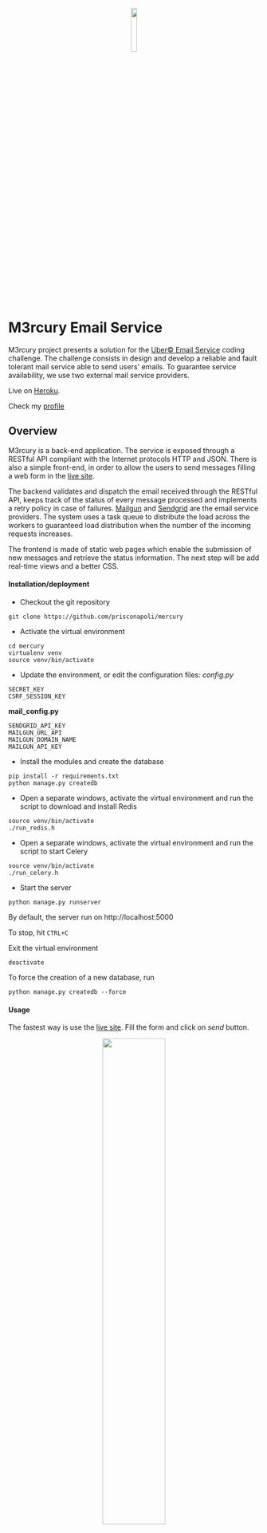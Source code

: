 <p align="center">
  <img src="https://github.com/prisconapoli/mercury/blob/master/app/static/images/logo.png" width="15%"/>
</p>

# M3rcury Email Service

M3rcury project presents a solution for the [Uber© Email Service](https://github.com/uber/coding-challenge-tools/blob/master/coding_challenge.md) coding challenge. The challenge consists in design and develop a reliable and fault tolerant mail service able to
send users' emails. To guarantee service availability, we use two external mail service providers.


Live on [Heroku](https://m3rcury.herokuapp.com).

Check my [profile](http://ie.linkedin.com/in/prisconapoli)

## Overview

M3rcury is a back-end application. The service is exposed through a RESTful API compliant with the Internet protocols HTTP and JSON.
There is also a simple front-end, in order to allow the users to send messages filling a web form in the [live site](https://m3rcury.herokuapp.com).

The backend validates and dispatch the email received through the RESTful API, keeps track of the status of every message processed and implements a retry policy in case of failures. [Mailgun](https://sendgrid.com) and [Sendgrid](https://sendgrid.com) are the email service providers.
The system uses a task queue to distribute the load across the workers to guaranteed load distribution when the number of the incoming requests increases.

The frontend is made of static web pages which enable the submission of  new messages and retrieve the status information.
The next step will be add real-time views and a better CSS.

#### Installation/deployment
- Checkout the git repository
```
git clone https://github.com/prisconapoli/mercury
```
- Activate the virtual environment
```
cd mercury
virtualenv venv
source venv/bin/activate
```
- Update the environment, or edit the configuration files:
*config.py*
```
SECRET_KEY
CSRF_SESSION_KEY
```
**mail_config.py**
```
SENDGRID_API_KEY
MAILGUN_URL_API
MAILGUN_DOMAIN_NAME
MAILGUN_API_KEY
```

- Install the modules and create the database
```
pip install -r requirements.txt
python manage.py createdb
```
- Open a separate windows, activate the virtual environment and run the script to download and install Redis
```
source venv/bin/activate
./run_redis.h
```


- Open a separate windows, activate the virtual environment and run the script to start Celery
```
source venv/bin/activate
./run_celery.h
```

- Start the server
```
python manage.py runserver
```

By default, the server run on http://localhost:5000


To stop, hit ```CTRL+C```

Exit the virtual environment
```
deactivate
```

To force the creation of a new database, run
```
python manage.py createdb --force
```

#### Usage
The fastest way is use the [live site](https://m3rcury.herokuapp.com). Fill the form and click on *send* button.

<p align="center">
  <img src="https://github.com/prisconapoli/mercury/blob/master/images/homepage.jpg" width="50%"/>
</p>

If the mail is accepted, the user will be redirect through a new page that contains the links to track your request and the processing status:

<p align="center">
  <img src="https://github.com/prisconapoli/mercury/blob/master/images/accepted.jpg" width="50%"/>
</p>

M3rcury can accept request throught the RESTful API. The examples below use **httpie** as HTTP client( note: the output of the responses have been  truncated, only the relevant content for the discsussion is present):

```
user$  http --json POST https://m3rcury.herokuapp.com/api/v1.0/mails/ sender=mercury@olimpus.com recipient=prisco.napoli@gmail.c
om subject="You made my day\!" content="Hi Prisco,\r\nm3rcury saved my life\!\r\nI use deliver ..."

```
Server response
```
HTTP/1.1 202 ACCEPTED
Location: https://m3rcury.herokuapp.com/api/v1.0/mails/36
MailId: 36
{}

```
In the HTTP header, **Location** contains the url to get the details of the original request
```
user$ http --json GET https://m3rcury.herokuapp.com/api/v1.0/mails/36

```

Server response
```
HTTP/1.1 200 OK
{
    "content": "Hi Prisco,\\r\\nm3rcury saved my life\\!\\r\\nI use deliver ...", 
    "events": "https://m3rcury.herokuapp.com/api/v1.0/mails/36/events/", 
    "recipient": "prisco.napoli@gmail.com", 
    "sender": "mercury@olimpus.com", 
    "subject": "You made my day\\!", 
    "url": "https://m3rcury.herokuapp.com/api/v1.0/mails/36"
}
```

The response contains an url to check the processing status of the request.

```
http --json GET https://m3rcury.herokuapp.com/api/v1.0/mails/36/events/
```
Server response
```
HTTP/1.1 200 OK
{
    "events": [
        "https://m3rcury.herokuapp.com/api/v1.0/mails/36/events/198", 
        "https://m3rcury.herokuapp.com/api/v1.0/mails/36/events/199", 
        "https://m3rcury.herokuapp.com/api/v1.0/mails/36/events/200", 
        "https://m3rcury.herokuapp.com/api/v1.0/mails/36/events/201", 
        "https://m3rcury.herokuapp.com/api/v1.0/mails/36/events/202"
    ], 
    ...
}
```

Checking the last event (id=202), we see the email has been delivered with success (status_code = 202) by *Sendgrid* on *06 Nov 2016 11:39:41 GMT* (created_at=1478432381838607104)

```
user$ http --json GET https://m3rcury.herokuapp.com/api/v1.0/mails/36/events/202
```

Server response
```
HTTP/1.1 200 OK
{
    "blob": "{\"status_code\": 202}", 
    "created_at": 1478432381838607104, 
    "created_by": "Sendgrid:ae2a2271-beb0-4b52-9c8c-4d007a2cd4c4", 
    "event": "DONE", 
    "mail_id": 36
}
```

#### Testing
Make sure that http server is running (```python manage.py runserver```), then open a separate window and run *test_api.py*
```python test_api.py```

#### Coverage test
The application uses the module *coverage* to run coverage test and generate a report

```
coverage run test_api.py
coverage report -m --omit='venv/*,*config.py,test_api.py,*view.py,*views.py'
```

#### Profiling
Run manage.py with the option *profile* to find bottlenecks in the application

``` python manage.py profile ```

#### Shell
Lunch  ```manage.py``` with the option *shell* to have access to a Python shell. Is useful to set up the database, cronjobs, and other command-line tasks that belong outside the web application itself.

```
python manage.py shell
```

#### Improvements
If I had more time, I wish to do the following improvements:

- **email**: add support for cc,bcc, html content, small attachment (e.g. up to 5 MB), jumbo mail (e.g. with dropbox or google drive integration)
- **real-time views**: track the mail status in real-time, monitor the average load of the system, arrival rate, average processing time, spending time in the queue
- **event-driven system**: replace SQLAlchemy and the task queue with a complete publish subscribe solution, e.g. kafka
- **dynamic dispatching**: introduce different classes of requests (e.g.  text only message, with html, small or large attachment,  multiple recipients) and have different pool of workers dedicated to each class
- **retry policy**: define a strategy to allow the user to reprocess a messages accepted by the system but not delivered due a failure of all the mail providers, e.g. bad recipient address

#### Things left out
Due lack of time I didn't create dynamic web pages to track the progress of every request in real time. The idea is collect all the events related to a mail, and show them along with time information and delivery status. It can be done in AJAX and the flask extension Flask-SocketIO.

Moreover, I was unable to add a command in *manage.py* to execute the test, e.g.
```
python manage.py test 
python manage.py test coverage
```
This is a limitation of Flask-Scripts which can't run the test with multithread mode enabled.

#### Service limitation
**Mailgun** requires a list of *Authorized Recipients*. All the emails to *Unknown address* will be discarded.
**Celery + Redis**: the task queue is disabled on Heroku. It was necessary update to a billable plan. User can test it in the development environment running the scripts in two separate windows:
```
    ./run_redis.sh
    ./run_celery.sh
```


##Architecture
I have designed M3rcury with the following goals:
- availability: the service should be accessible across Internet, e.g. RESTful API, HTTP + JSON
- scalability:  should be easy take advantage of additional computational/storage resources, or have many teams of developers that works on different parts of the application
- reliability: define a retry policy in case of failures, handle graceful degradation
- operational friendly: should be easy deploy and monitoring the status of the application
- security: allows connections over https, don't expose private keys

As first step I defined a model for to describe the process of **send an email**:

![alt text][mail_sending_model]

[mail_sending_model]: https://github.com/prisconapoli/mercury/blob/master/images/mail_model.jpg

With this model, I moved towards a scratch description of the components required for each steps:
- validation can be done by the RESTFul API
- a dispatcher can select the mail provider and retry in case of failures
- a task queue can be used to distribute the load, but we need guarantee the built-in persistency
- will be nice have many workers for different mail service providers, hopefully with many accounts

An important goal was design an *observable* system. Basically, it should be possible keep track of every decision taken inside the application, and answer questions like:
- when this email entered the system? How much time taken to delivery it?
- why the email has not been delivered to the recipient? Was a validation failure? Maybe the task queue was down?
- what are the mail providers choosed by the dispatcher to serve a particular message?
- what is the average time spent in the queue?
- what is the fastest mail provider?
- what are the failure rates of the mail providers?

So my decision was include in the API interface the endpoints to store and retrieve the events for a particular message.

#### RESTful API

| HTTP Method | URI                                                             | ACTION                 |
|-------------|-----------------------------------------------------------------|------------------------|
| GET         | http[s]://[hostname]/api/v1.0/                                  | Retrieve the API version and endpoints   |
| GET         | http[s]://[hostname]/api/v1.0/mails/                            | Retrieve the collection of all the email |
| POST        | http[s]://[hostname]/api/v1.0/mails/                            | Create a new mail      |
| GET         | http[s]://[hostname]/api/v1.0/mails/[mail_id]                   | Retrieve a mail        |
| GET         | http[s]://[hostname]/api/v1.0/mails/[mail_id]/events/           | Retrieve the collection of events by email     |
| POST        | http[s]://[hostname]/api/v1.0/mails/[mail_id]/events/           | Create a new event     |
| GET         | http[s]://[hostname]/api/v1.0/mails/[mail_id]/events/[event_id] | Retrieve an event      |


Below the models used in SQLAlchemy to track the mail details and the corresponding events:

#### Mail Model
| field     | description            |
|-----------|------------------------|
| id        | unique identifier      |
| sender    | sender address         |
| recipients | recipients address      |
| subject   | subject of the message |
| content   | message content        |
| events    | link to events         |

#### Event Model
| field      | description                       |
|------------|-----------------------------------|
| id         | unique identifier                 |
| created_at | creation time                     |
| created_by | creator of the event              |
| event      | event description                 |
| mail       | the mail the event refers to      |
| blob       | additional information, e.g. JSON |


### Dispatcher and retry policy
The dispatching mechanism is straightforward. Every request carries a list (called attempts) containing the name of all the mail services that have failed to send the message. An empty list identifies a new request, while a no-empty list identifies a message that has not been dispatched for some reason.
If is a new message, the mail providers is selected randomly and the value is added in attempts. However, if the list is not empty, the dispatcher will try to select a new providers that has not been used in the past.
Every mail service is wrapped around a circuit breaker object, which monitors for failures. In this way, the dispatching will not try
select a broken provider, e.g. network connection, wrong credentials.

If a provider is not available to serve the current request, the dispatcher log a new event 'DISCARDED' and no more attempts are done.

The choice to store with the request also the list of the past attempts has a cost of space and bytes sent over the network, but it allows to have many stateless dispatcher in the application. When something goes wrong, the only thing that a dispatcher has to do is check the 'history' of the request to figure out what was wrong.

### Technology Stack
I investigated different technologies to develop what I had in mind. I ended up to choose Python and the Flask microframework to build this initial version of M3rcury. Flask has the advantage to be easy to learn and largely adopted to build web applications. It is well documented (tons of tutorials, books and videos on-line) and well integrated with a large number of extensions to support typical use cases, e.g. web forms, databases, working queue, caching, test automation.

Below is described the final technology stack:

###### Front-end
- Flask-WTF + Bootstrap + Font Awesome for the web pages
- Flask-Cache for view and function caching

###### Back-end: 
- Flask Microframework
- SQLAlchemy (SQLite for development and testing, Postgres in production) to store mails and events
- Celery + Redis for asynchronous task queue and built-in persistence
- SendGrid + Mailgun as service providers
- Circuit Breaker as service wrapper
- Flask-Cache for view and function caching

###### Testing and Automation:
- Flask-Script extension for automated tasks: database creation, start the service, profiling
- Test automation, coverage tests, reports

###### Deployment
- gunicorn as HTTP Server
- Heroku as public cloud environment

### Additional note
If you wish to have a new feature, collaborate on this project,  or just report a bug, please contact me at [LinkedIn](http://ie.linkedin.com/in/prisconapoli)
